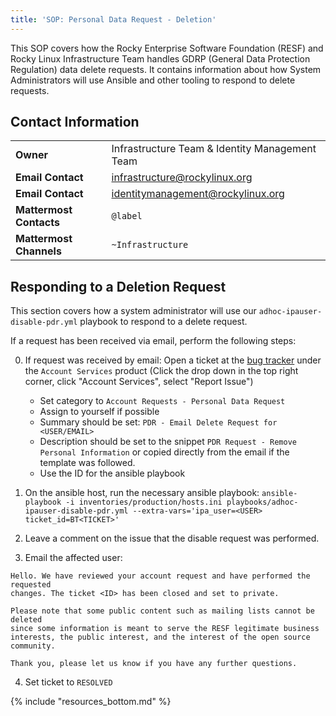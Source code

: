 ```yaml
---
title: 'SOP: Personal Data Request - Deletion'
---
```


This SOP covers how the Rocky Enterprise Software Foundation (RESF) and Rocky Linux Infrastructure Team handles GDRP (General Data Protection Regulation) data delete requests. It contains information about how System Administrators will use Ansible and other tooling to respond to delete requests.

## Contact Information
| | |
| - | - |
| **Owner** | Infrastructure Team & Identity Management Team |
| **Email Contact** | infrastructure@rockylinux.org |
| **Email Contact** | identitymanagement@rockylinux.org |
| **Mattermost Contacts** | `@label` |
| **Mattermost Channels** | `~Infrastructure` |

## Responding to a Deletion Request

This section covers how a system administrator will use our `adhoc-ipauser-disable-pdr.yml` playbook to respond to a delete request.

If a request has been received via email, perform the following steps:

0. If request was received by email: Open a ticket at the [bug tracker](https://bugs.rockylinux.org) under the `Account Services` product (Click the drop down in the top right corner, click "Account Services", select "Report Issue")

    * Set category to `Account Requests - Personal Data Request`
    * Assign to yourself if possible
    * Summary should be set: `PDR - Email Delete Request for <USER/EMAIL>`
    * Description should be set to the snippet `PDR Request - Remove Personal Information` or copied directly from the email if the template was followed.
    * Use the ID for the ansible playbook

1. On the ansible host, run the necessary ansible playbook: `ansible-playbook -i inventories/production/hosts.ini playbooks/adhoc-ipauser-disable-pdr.yml --extra-vars='ipa_user=<USER> ticket_id=BT<TICKET>'`
2. Leave a comment on the issue that the disable request was performed.
3. Email the affected user:

```
Hello. We have reviewed your account request and have performed the requested
changes. The ticket <ID> has been closed and set to private.

Please note that some public content such as mailing lists cannot be deleted
since some information is meant to serve the RESF legitimate business
interests, the public interest, and the interest of the open source community.

Thank you, please let us know if you have any further questions.
```
4. Set ticket to `RESOLVED`

{% include "resources_bottom.md" %}
